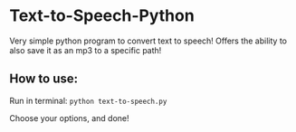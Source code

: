 # Text-to-Speech-Python
Very simple python program to convert text to speech! Offers the ability to also save it as an mp3 to a specific path!

## How to use:

Run in terminal:
`python text-to-speech.py`

Choose your options, and done!

